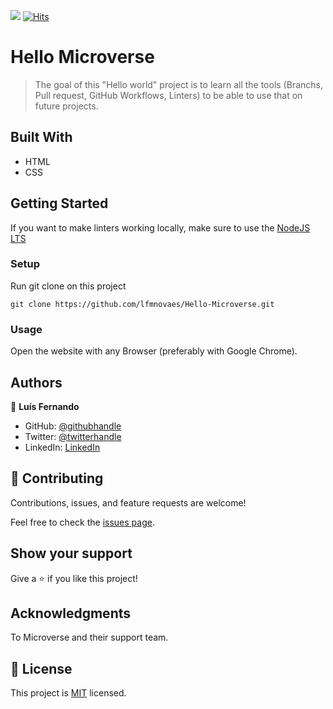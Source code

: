 ![](https://img.shields.io/badge/Microverse-blueviolet) [![Hits](https://hits.seeyoufarm.com/api/count/incr/badge.svg?url=https%3A%2F%2Fgithub.com%2Flfmnovaes%2FHello-Microverse&count_bg=%2379C83D&title_bg=%23555555&icon=&icon_color=%23E7E7E7&title=hits&edge_flat=false)](https://hits.seeyoufarm.com)

# Hello Microverse

> The goal of this "Hello world" project is to learn all the tools (Branchs, Pull request, GitHub Workflows, Linters) to be able to use that on future projects.

## Built With

- HTML
- CSS

## Getting Started

If you want to make linters working locally, make sure to use the [NodeJS LTS](https://nodejs.org/en/download/)

### Setup

Run git clone on this project
   ```
   git clone https://github.com/lfmnovaes/Hello-Microverse.git
   ```

### Usage
Open the website with any Browser (preferably with Google Chrome).

## Authors

👤 **Luís Fernando**

- GitHub: [@githubhandle](https://github.com/lfmnovaes)
- Twitter: [@twitterhandle](https://twitter.com/lfmnovaes)
- LinkedIn: [LinkedIn](https://www.linkedin.com/in/lfmnovaes/)

## 🤝 Contributing

Contributions, issues, and feature requests are welcome!

Feel free to check the [issues page](../../issues/).

## Show your support

Give a ⭐️ if you like this project!

## Acknowledgments

To Microverse and their support team.

## 📝 License

This project is [MIT](./MIT.md) licensed.
